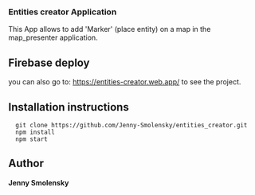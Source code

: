 ### Entities creator Application

This App allows to add 'Marker' (place entity) on a map in the map_presenter application.

## Firebase deploy
you can also go to: https://entities-creator.web.app/ to see the project. 


## Installation instructions

```
  git clone https://github.com/Jenny-Smolensky/entities_creator.git
  npm install
  npm start
```

## Author

**Jenny Smolensky** 


